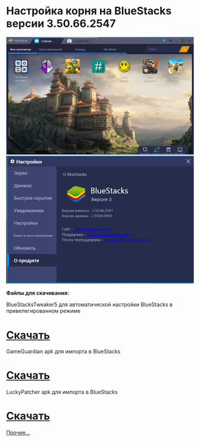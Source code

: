 # Настройка корня на BlueStacks версии 3.50.66.2547

<img src="https://github.com/ek75/Xcraft/blob/master/2019-07-28_01-32-28.png">

<img src="https://github.com/ek75/Xcraft/blob/master/2019-07-28_01-31-35.png">

<b>Файлы для скачивания:</b>

BlueStacksTweaker5 для автоматической настройки BlueStacks в привелегированном режиме
<a href="https://bitbucket.org/ke75/mybrilliantsolution/downloads/BSTweaker5_5000.zip"><h1>Скачать</h1></a>

GameGuardian apk для импорта в BlueStacks
<a href="https://bitbucket.org/ke75/mybrilliantsolution/downloads/GameGuardian.84.1.apk"><h1>Скачать</h1></a>

LuckyPatcher apk для импорта в BlueStacks
<a href="https://bitbucket.org/ke75/mybrilliantsolution/downloads/Lucky-Patcher-Official-8.5.2.apk"><h1>Скачать</h1></a>

<a href="https://yadi.sk/i/p1USbse0eyGPNA">Прочее...</a>
